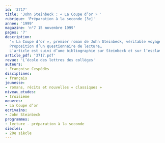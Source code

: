 ```yaml
---
id: '3717'
title: 'John Steinbeck : « La Coupe d’or » '
rubrique: 'Préparation à la seconde [3e]'
annee: '1999'
magazine: 'n°7 15 novembre 1999'
pages: '7'
description: 
  '« La Coupe d’or », premier roman de John Steinbeck, véritable voyage maritime, est prenant du début à la fin. À travers l’ascension de son héros, il offre au lecteur des moments émotionnellement forts (amitié, amour ou mort), ainsi que de véritables pages d’histoire (esclavage, conquêtes et vie sociale au XVIIe siècle).
  Proposition d’un questionnaire de lecture…
  L’article est suivi d’une bibliographie sur Steinbeck et sur l’esclavage.'
article_pdf: '3717.pdf'
revue: 'L’école des lettres des collèges'
auteurs:
- Françoise Cespédès
disciplines:
- français
jeunesse:
- romans, récits et nouvelles « classiques »
niveau_etudes:
- troisième
oeuvres:
- La Coupe d’or
ecrivains:
- John Steinbeck
programmes:
- lecture - préparation à la seconde
siecles:
- 20e siècle
---
```


